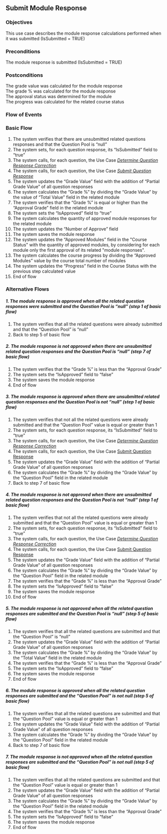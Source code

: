 ## Submit Module Response
 
### Objectives
This use case describes the module response calculations performed when it was submitted (IsSubmitted = TRUE)
 
### Preconditions
The module response is submitted (IsSubmitted = TRUE)
 
### Postconditions
The grade value was calculated for the module response  
The grade % was calculated for the module response  
The approval status was determined for the module  
The progress was calculated for the related course status 
 
### Flow of Events
 
### Basic Flow
   1. The system verifies that there are unsubmitted related questions responses and that the Question Pool is “null”
   2. The system sets, for each question response, its “IsSubmitted” field to “true”
   3. The system calls, for each question, the Use Case [*Determine Question Response Correction*](https://github.com/FieloIncentiveAutomation/fieloelr/blob/feature/elrbackend/doc/UC-ELR-0011-Determine%20Question%20Response%20Correction.md)
   4. The system calls, for each question, the Use Case [*Submit Question Response*](https://github.com/FieloIncentiveAutomation/fieloelr/blob/feature/elrbackend/doc/UC-ELR-0012-Submit%20Question%20Response.md)
   5. The system updates the “Grade Value” field with the addition of “Partial Grade Value” of all question responses
   6. The system calculates the “Grade %” by dividing the “Grade Value” by the value of “Total Value” field in the related module
   7. The system verifies that the “Grade %” is equal or higher than the “Approval Grade” field in the related module
   8. The system sets the “IsApproved” field to “true”
   9. The system calculates the quantity of approved module responses for the related module
   10. The system updates the “Number of Approve” field
   11. The system saves the module response
   12. The system updates the “Approved Modules” field in the "Course Status" with the quantity of approved modules, by considering for each module only the first approval of its related "module responses".
   13. The system calculates the course progress by dividing the “Approved Modules” value by the course total number of modules
   14. The system updates the “Progress” field in the Course Status with the previous step calculated value
   15. End of flow
 
### Alternative Flows
 
##### 1. The module response is approved when all the related question responses were submitted and the Question Pool is “null” (step 1 of basic flow)
   1. The system verifies that all the related questions were already submitted and that the “Question Pool” is “null”
   2. Back to step 5 of basic flow
 
##### 2. The module response is not approved when there are unsubmitted related question responses and the Question Pool is “null” (step 7 of basic flow)
   1. The system verifies that the “Grade %” is less than the “Approval Grade”
   2. The system sets the “IsApproved” field to “false”
   3. The system saves the module response
   4. End of flow
   
##### 3. The module response is approved when there are unsubmitted related question responses and the Question Pool is not “null” (step 1 of basic flow)
   1. The system verifies that not all the related questions were already submitted and that the “Question Pool” value is equal or greater than 1
   2. The system sets, for each question response, its “IsSubmitted” field to “true”
   3. The system calls, for each question, the Use Case [*Determine Question Response Correction*](https://github.com/FieloIncentiveAutomation/fieloelr/blob/feature/elrbackend/doc/UC-ELR-0011-Determine%20Question%20Response%20Correction.md)
   4. The system calls, for each question, the Use Case [Submit Question Response](https://github.com/FieloIncentiveAutomation/fieloelr/blob/feature/elrbackend/doc/UC-ELR-0012-Submit%20Question%20Response.md)
   5. The system updates the “Grade Value” field with the addition of “Partial Grade Value” of all question responses
   6. The system calculates the “Grade %” by dividing the “Grade Value” by the “Question Pool” field in the related module
   7. Back to step 7 of basic flow
   
##### 4. The module response is not approved when there are unsubmitted related question responses and the Question Pool is not “null” (step 1 of basic flow)
   1. The system verifies that not all the related questions were already submitted and that the “Question Pool” value is equal or greater than 1
   2. The system sets, for each question response, its “IsSubmitted” field to “true”
   3. The system calls, for each question, the Use Case [*Determine Question Response Correction*](https://github.com/FieloIncentiveAutomation/fieloelr/blob/feature/elrbackend/doc/UC-ELR-0011-Determine%20Question%20Response%20Correction.md)
   4. The system calls, for each question, the Use Case [Submit Question Response](https://github.com/FieloIncentiveAutomation/fieloelr/blob/feature/elrbackend/doc/UC-ELR-0012-Submit%20Question%20Response.md)
   5. The system updates the “Grade Value” field with the addition of “Partial Grade Value” of all question responses
   6. The system calculates the “Grade %” by dividing the “Grade Value” by the “Question Pool” field in the related module
   7. The system verifies that the “Grade %” is less than the “Approval Grade”
   8. The system sets the “IsApproved” field to “false”
   9. The system saves the module response
   10. End of flow   
      
##### 5. The module response is not approved when all the related question responses are submitted and the Question Pool is “null” (step 5 of basic flow)
   1. The system verifies that all the related questions are submitted and that the “Question Pool” is “null”
   2. The system updates the “Grade Value” field with the addition of “Partial Grade Value” of all question responses
   3. The system calculates the “Grade %” by dividing the “Grade Value” by the “Total Value” field in the related module
   4. The system verifies that the “Grade %” is less than the “Approval Grade”
   5. The system sets the “IsApproved” field to “false”
   6. The system saves the module response
   7. End of flow
 
##### 6. The module response is approved when all the related question responses are submitted and the “Question Pool” is not null (step 5 of basic flow)
   1. The system verifies that all the related questions are submitted and that the “Question Pool” value is equal or greater than 1
   2. The system updates the “Grade Value” field with the addition of “Partial Grade Value” of all question responses
   3. The system calculates the “Grade %” by dividing the “Grade Value” by the “Question Pool” field in the related module
   4. Back to step 7 of basic flow
   
##### 7. The module response is not approved when all the related question responses are submitted and the “Question Pool” is not null (step 5 of basic flow)
   1. The system verifies that all the related questions are submitted and that the “Question Pool” value is equal or greater than 1
   2. The system updates the “Grade Value” field with the addition of “Partial Grade Value” of all question responses
   3. The system calculates the “Grade %” by dividing the “Grade Value” by the “Question Pool” field in the related module
   4. The system verifies that the “Grade %” is less than the “Approval Grade”
   5. The system sets the “IsApproved” field to “false”
   6. The system saves the module response
   7. End of flow
